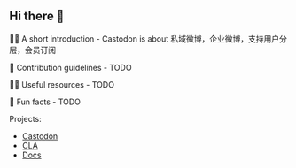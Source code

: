 ## Hi there 👋


🙋‍♀️ A short introduction - Castodon is about 私域微博，企业微博，支持用户分层，会员订阅

🌈 Contribution guidelines - TODO

👩‍💻 Useful resources - TODO

🍿 Fun facts - TODO


Projects:

- [Castodon](https://github.com/castodon/castodon)
- [CLA](https://github.com/Castodon/cla)
- [Docs](https://github.com/Castodon/castodon-docs)

